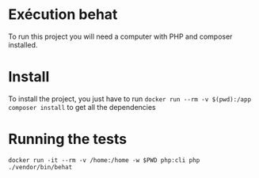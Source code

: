 # Exécution behat
To run this project you will need a computer with PHP and composer installed.

# Install
To install the project, you just have to run `docker run --rm -v $(pwd):/app composer install` to get all the dependencies

# Running the tests

`docker run -it --rm -v /home:/home -w $PWD php:cli php ./vendor/bin/behat`
